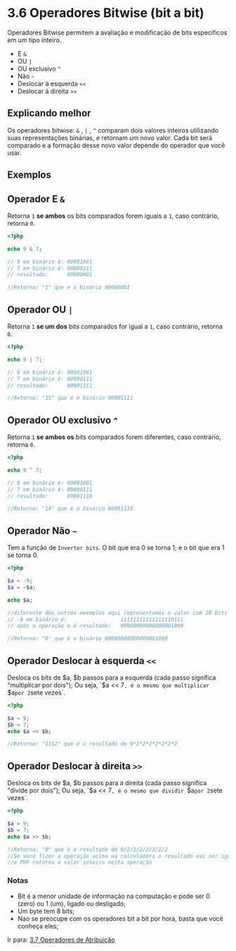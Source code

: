 # 3.6 Operadores Bitwise (bit a bit)

Operadores Bitwise permitem a avaliação e modificação de bits específicos em um tipo inteiro.

- E `&`
- OU `|`
- OU exclusivo `^`
- Não `~`
- Deslocar à esquerda `<<`
- Deslocar à direita `>>`

## Explicando melhor

Os operadores bitwise: `&` , `|` , `^` comparam dois valores inteiros utilizando suas representações binárias, e retornam um novo valor.
Cada bit será comparado e a formação desse novo valor depende do operador que você usar.

## Exemplos

## Operador E `&`
Retorna `1` **se ambos** os bits comparados forem iguais a `1`, caso contrário, retorna `0`.

```php
<?php

echo 9 & 7;

// 9 em binário é: 00001001
// 7 em binário é: 00000111
// resultado:      00000001

//Retorna: "1" que é o binário 00000001 
```

## Operador OU `|`
Retorna `1` **se um dos** bits comparados for igual a `1`, caso contrário, retorna `0`.

```php
<?php

echo 9 | 7;

// 9 em binário é: 00001001
// 7 em binário é: 00000111
// resultado:      00001111

//Retorna: "15" que é o binário 00001111 
```

## Operador OU exclusivo `^`
Retorna `1` **se ambos os** bits comparados forem diferentes, caso contrário, retorna `0`.

```php
<?php

echo 9 ^ 7;

// 9 em binário é: 00001001
// 7 em binário é: 00000111
// resultado:      00001110

//Retorna: "14" que é o binário 00001110 
```

## Operador Não `~`
Tem a função de `Inverter bits`. O bit que era 0 se torna 1; e o bit que era 1 se torna 0.

```php
<?php

$a = -9;
$a = ~$a;

echo $a;

//diferente dos outros exemplos aqui representamos o valor com 20 bits
// -9 em binário é:                 11111111111111110111
// após a operação o é resultado:   00000000000000001000

//Retorna: "8" que é o binário 00000000000000001000
```

## Operador Deslocar à esquerda `<<`
Desloca os bits de $a, $b passos para a esquerda (cada passo significa "multiplicar por dois");
Ou seja, `$a << 7`, é o mesmo que multiplicar `$a` por 2 `sete vezes`.

```php
<?php

$a = 9;
$b = 7;
echo $a << $b;

//Retorna: "1152" que é o resultado de 9*2*2*2*2*2*2*2
```

## Operador Deslocar à direita `>>`
Desloca os bits de $a, $b passos para a direita (cada passo significa "divide por dois");
Ou seja, `$a << 7`, é o mesmo que dividir `$a` por 2 `sete vezes`.

```php
<?php

$a = 9;
$b = 7;
echo $a >> $b;

//Retorna: "0" que é o resultado de 9/2/2/2/2/2/2/2
//Se você fizer a operação acima na calculadora o resultado vai ser igual a 0.0703125
//o PHP retorna o valor inteiro nesta operação
```

### Notas

- Bit é a menor unidade de informação na computação e pode ser 0 (zero) ou 1 (um), ligado ou desligado;
- Um byte tem 8 bits;
- Nao se preocupe com os operadores bit a bit por hora, basta que você conheça eles;

Ir para: [3.7 Operadores de Atribuição](7-Operadores-atribuicao.md)